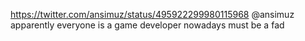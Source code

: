 https://twitter.com/ansimuz/status/495922299980115968 @ansimuz apparently  everyone is a game developer nowadays must be a fad